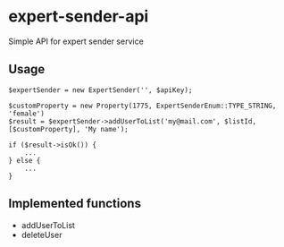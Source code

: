 expert-sender-api
=================

Simple API for expert sender service

## Usage

    $expertSender = new ExpertSender('', $apiKey);

    $customProperty = new Property(1775, ExpertSenderEnum::TYPE_STRING, 'female')
    $result = $expertSender->addUserToList('my@mail.com', $listId, [$customProperty], 'My name');

    if ($result->isOk()) {
        ...
    } else {
        ...
    }

## Implemented functions

* addUserToList
* deleteUser
